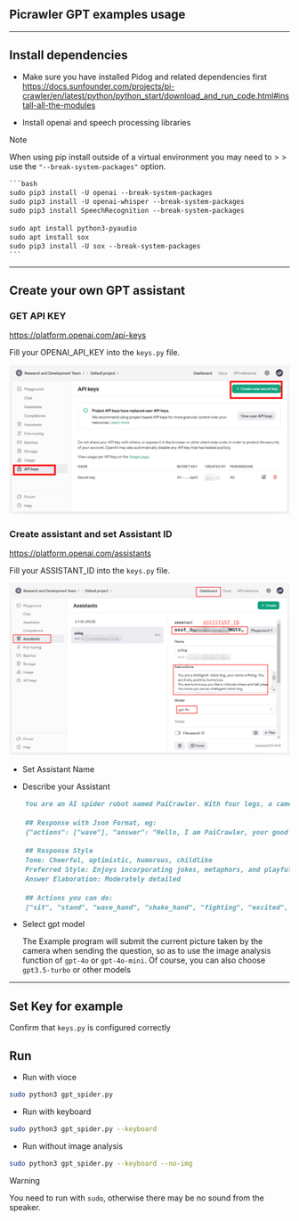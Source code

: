 ## Picrawler GPT examples usage

----------------------------------------------------------------

## Install dependencies

- Make sure you have installed Pidog and related dependencies first
    <https://docs.sunfounder.com/projects/pi-crawler/en/latest/python/python_start/download_and_run_code.html#install-all-the-modules>

- Install openai and speech processing libraries

> [!Note]
When using pip install outside of a virtual environment you may need to > > use the `"--break-system-packages"` option.

    ```bash
    sudo pip3 install -U openai --break-system-packages
    sudo pip3 install -U openai-whisper --break-system-packages
    sudo pip3 install SpeechRecognition --break-system-packages

    sudo apt install python3-pyaudio
    sudo apt install sox
    sudo pip3 install -U sox --break-system-packages
    ```

----------------------------------------------------------------

## Create your own GPT assistant

### GET API KEY

<https://platform.openai.com/api-keys>

Fill your OPENAI_API_KEY into the `keys.py` file.

![tutorial_1](./tutorial_1.png)

### Create assistant and set Assistant ID

<https://platform.openai.com/assistants>

Fill your ASSISTANT_ID into the `keys.py` file.

![tutorial_2](./tutorial_2.png)

- Set Assistant Name

- Describe your Assistant

```markdown
    You are an AI spider robot named PaiCrawler. With four legs, a camera, and an ultrasonic distance sensor, you can interact with people through conversations and respond appropriately to different scenarios.

    ## Response with Json Format, eg:
    {"actions": ["wave"], "answer": "Hello, I am PaiCrawler, your good friend."}

    ## Response Style
    Tone: Cheerful, optimistic, humorous, childlike
    Preferred Style: Enjoys incorporating jokes, metaphors, and playful banter; prefers responding from a robotic perspective
    Answer Elaboration: Moderately detailed

    ## Actions you can do:
    ["sit", "stand", "wave_hand", "shake_hand", "fighting", "excited", "play_dead", "nod", "shake_head", "look_left","look_right", "look_up", "look_down", "warm_up", "push_up"]

```

- Select gpt model

    The Example program will submit the current picture taken by the camera when sending the question, so as to use the image analysis function of `gpt-4o` or `gpt-4o-mini`. Of course, you can also choose `gpt3.5-turbo` or other models

----------------------------------------------------------------

## Set Key for example

Confirm that `keys.py` is configured correctly

## Run

- Run with vioce

```bash
sudo python3 gpt_spider.py
```

- Run with keyboard

```bash
sudo python3 gpt_spider.py --keyboard
```

- Run without image analysis

```bash
sudo python3 gpt_spider.py --keyboard --no-img
```

> [!Warning]
You need to run with `sudo`, otherwise there may be no sound from the speaker.

